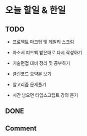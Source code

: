 # 오늘 할일 & 한일

## TODO

- 프로젝트 마크업 및 데일리 스크럼

- 자소서 피드백 받은대로 다시 작성하기

- 기술면접 대비 정리 및 공부하기

- 클린코드 요약본 보기

- 알고리즘 문제풀기

- 시간 남으면 타입스크립트 강의 듣기

## DONE

## Comment
